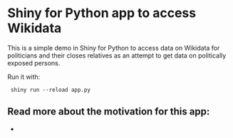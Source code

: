# Shiny for Python app to access Wikidata

This is a simple demo in Shiny for Python to access data on Wikidata for politicians and their closes relatives as an attempt to get data on politically exposed persons.

Run it with:
```
 shiny run --reload app.py 
 ```

Read more about the motivation for this app:
- 
- 

